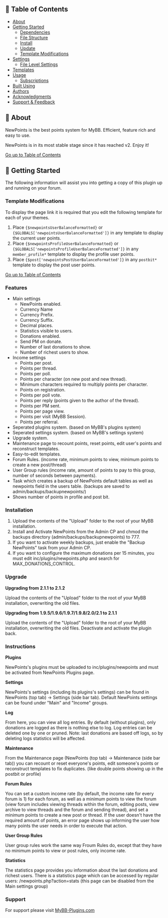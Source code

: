 ## 📜 Table of Contents <a name = "table_of_contents"></a>

- [About](#about)
- [Getting Started](#getting_started)
	- [Dependencies](#dependencies)
	- [File Structure](#file_structure)
	- [Install](#install)
	- [Update](#update)
	- [Template Modifications](#template_modifications)
- [Settings](#settings)
	- [File Level Settings](#file_level_settings)
- [Templates](#templates)
- [Usage](#usage)
	- [Subscriptions](#usage_subscriptions)
- [Built Using](#built_using)
- [Authors](#authors)
- [Acknowledgments](#acknowledgement)
- [Support & Feedback](#support)

## 🚀 About <a name = "about"></a>

NewPoints is the best points system for MyBB. Efficient, feature rich and easy to use.

NewPoints is in its most stable stage since it has reached v2. Enjoy it!

[Go up to Table of Contents](#table_of_contents)

## 📍 Getting Started <a name = "getting_started"></a>

The following information will assist you into getting a copy of this plugin up and running on your forum.

### Template Modifications <a name = "template_modifications"></a>

To display the page link it is required that you edit the following template for each of your themes.

1. Place `{$newpointsUserBalanceFormatted}` or `{$GLOBALS['newpointsUserBalanceFormatted']}` in any template to display the current user points.
2. Place `{$newpointsProfileUserBalanceFormatted}` or `{$GLOBALS['newpointsProfileUserBalanceFormatted']}` in any `member_profile*` template to display the profile user points.
3. Place `{$post['newpointsPostUserBalanceFormatted']}` in any `postbit*` template to display the post user points.

[Go up to Table of Contents](#table_of_contents)

### Features

* Main settings
	* NewPoints enabled.
	* Currency Name
	* Currency Prefix.
	* Currency Suffix.
	* Decimal places.
	* Statistics visible to users.
	* Donations enabled.
	* Send PM on donate.
	* Number of last donations to show.
	* Number of richest users to show.
* Income settings
	* Points per post.
	* Points per thread.
	* Points per poll.
	* Points per character (on new post and new thread).
	* Minimum characters required to multiply points per character.
	* Points on registration.
	* Points per poll vote.
	* Points per reply (points given to the author of the thread).
	* Points per PM sent.
	* Points per page view.
	* Points per visit (MyBB Session).
	* Points per referral.
* Seperated plugins system. (based on MyBB's plugins system)
* Seperated settings system. (based on MyBB's settings system)
* Upgrade system.
* Maintenance page to recount points, reset points, edit user's points and reconstruct templates.
* Easy-to-edit templates.
* Forum Rules. (income rate, minimum points to view, minimum points to create a new post/thread)
* User Group rules (income rate, amount of points to pay to this group, number of seconds between payments).
* Task which creates a backup of NewPoints default tables as well as newpoints field in the users table. (backups are saved to admin/backups/backupnewpoints/)
* Shows number of points in profile and post bit.

### Installation
1. Upload the contents of the "Upload" folder to the root of your MyBB installation.
2. Install and Activate NewPoints from the Admin CP and chmod the backups directory (admin/backups/backupnewpoints) to 777.
3. If you want to activate weekly backups, just enable the "Backup NewPoints" task from your Admin CP.
4. If you want to configure the maximum donations per 15 minutes, you must edit inc/plugins/newpoints.php and search for MAX_DONATIONS_CONTROL.

### Upgrade
**Upgrading from 2.1.1 to 2.1.2**

Upload the contents of the "Upload" folder to the root of your MyBB installation, overwriting the old files.

**Upgrading from 1.9.5/1.9.6/1.9.7/1.9.8/2.0/2.1 to 2.1.1**

Upload the contents of the "Upload" folder to the root of your MyBB installation, overwriting the old files.
Deactivate and activate the plugin back.

### Instructions
**Plugins**

NewPoints's plugins must be uploaded to inc/plugins/newpoints and must be activated from NewPoints Plugins page.

**Settings**

NewPoints's settings (including its plugins's settings) can be found in NewPoints (top tab) -> Settings (side bar tab).
Default NewPoints settings can be found under "Main" and "Income" groups.

**Log**

From here, you can view all log entries. By default (without plugins), only donations are logged as there is nothing else to log.
Log entries can be deleted one by one or pruned.
Note: last donations are based off logs, so by deleting logs statistics will be affected.

**Maintenance**

From the Maintenance page (NewPoints (top tab) -> Maintenance (side bar tab)) you can recount or reset everyone's points, edit someone's points or reconstruct templates to fix duplicates. (like double points showing up in the postbit or profile)

**Forum Rules**

You can set a custom income rate (by default, the income rate for every forum is 1) for each forum, as well as a minimum points to view the forum (view forum includes viewing threads within the forum, editing posts, view archive to view threads and the forum and sending thread), and set a minimum points to create a new post or thread. If the user doesn't have the required amount of points, an error page shows up informing the user how many points the user needs in order to execute that action.

**User Group Rules**

User group rules work the same way Froum Rules do, except that they have no minimum points to view or post rules, only income rate.

**Statistics**

The statistics page provides you information about the last donations and richest users.
There is a statistics page which can be accessed by regular users: /newpoints.php?action=stats (this page can be disabled from the Main settings group)

### Support
For support please visit [MyBB-Plugins.com](http://forums.mybb-plugins.com/ "MyBB-Plugins.com")
